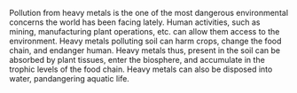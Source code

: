 Pollution from heavy metals is the one of the most dangerous environmental concerns the world has been facing lately.
Human activities, such as mining, manufacturing plant operations, etc. can allow them access to the environment. Heavy
metals polluting soil can harm crops, change the food chain, and endanger human. Heavy metals thus, present in the soil
can be absorbed by plant tissues, enter the biosphere, and accumulate in the trophic levels of the food chain. Heavy metals
can also be disposed into water, pandangering aquatic life.
